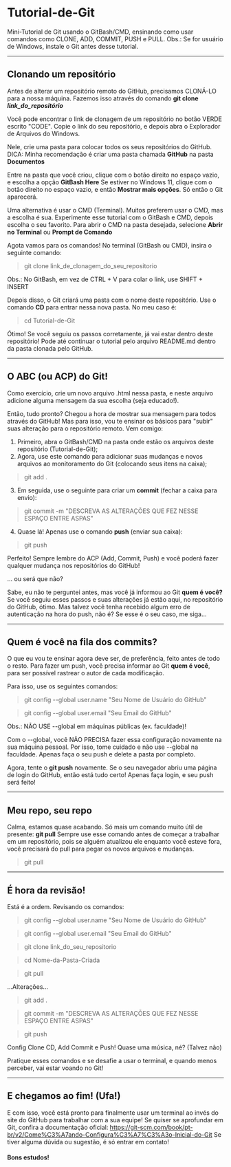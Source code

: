 # Tutorial-de-Git
Mini-Tutorial de Git usando o GitBash/CMD, ensinando como usar comandos como CLONE, ADD, COMMIT, PUSH e PULL.
Obs.: Se for usuário de Windows, instale o Git antes desse tutorial.

***

## Clonando um repositório
Antes de alterar um repositório remoto do GitHub, precisamos CLONÁ-LO para a nossa máquina.
Fazemos isso através do comando **git clone *link_do_repositório***

Você pode encontrar o link de clonagem de um repositório no botão VERDE escrito "CODE".
Copie o link do seu repositório, e depois abra o Explorador de Arquivos do Windows.

Nele, crie uma pasta para colocar todos os seus repositórios do GitHub.
DICA: Minha recomendação é criar uma pasta chamada **GitHub** na pasta **Documentos**

Entre na pasta que você criou, clique com o botão direito no espaço vazio, e escolha a opção **GitBash Here**
Se estiver no Windows 11, clique com o botão direito no espaço vazio, e então **Mostrar mais opções**. Só então o Git aparecerá.

Uma alternativa é usar o CMD (Terminal). Muitos preferem usar o CMD, mas a escolha é sua. Experimente esse tutorial com o GitBash e CMD, depois escolha o seu favorito.
Para abrir o CMD na pasta desejada, selecione **Abrir no Terminal** ou **Prompt de Comando**

Agota vamos para os comandos! No terminal (GitBash ou CMD), insira o seguinte comando:

> git clone link_de_clonagem_do_seu_repositorio

Obs.: No GitBash, em vez de CTRL + V para colar o link, use SHIFT + INSERT

Depois disso, o Git criará uma pasta com o nome deste repositório.
Use o comando **CD** para entrar nessa nova pasta. No meu caso é:

> cd Tutorial-de-Git

Ótimo! Se você seguiu os passos corretamente, já vai estar dentro deste repositório! Pode até continuar o tutorial pelo arquivo README.md dentro da pasta clonada pelo GitHub.

***

## O ABC (ou ACP) do Git!

Como exercício, crie um novo arquivo .html nessa pasta, e neste arquivo adicione alguma mensagem da sua escolha (seja educado!).

Então, tudo pronto? Chegou a hora de mostrar sua mensagem para todos através do GitHub!
Mas para isso, vou te ensinar os básicos para "subir" suas alteração para o repositório remoto. Vem comigo:

1. Primeiro, abra o GitBash/CMD na pasta onde estão os arquivos deste repositório (Tutorial-de-Git);
2. Agora, use este comando para adicionar suas mudanças e novos arquivos ao monitoramento do Git (colocando seus itens na caixa);

> git add .

3. Em seguida, use o seguinte para criar um **commit** (fechar a caixa para envio):

> git commit -m "DESCREVA AS ALTERAÇÕES QUE FEZ NESSE ESPAÇO ENTRE ASPAS"

4. Quase lá! Apenas use o comando **push** (enviar sua caixa):

> git push

Perfeito! Sempre lembre do ACP (Add, Commit, Push) e você poderá fazer qualquer mudança nos repositórios do GitHub!

... ou será que não?

Sabe, eu não te perguntei antes, mas você já informou ao Git **quem é você?**
Se você seguiu esses passos e suas alterações já estão aqui, no repositório do GitHub, ótimo.
Mas talvez você tenha recebido algum erro de autenticação na hora do push, não é?
Se esse é o seu caso, me siga...

***

## Quem é você na fila dos commits?

O que eu vou te ensinar agora deve ser, de preferência, feito antes de todo o resto.
Para fazer um push, você precisa informar ao Git **quem é você**, para ser possível rastrear o autor de cada modificação.

Para isso, use os seguintes comandos:
> git config --global user.name "Seu Nome de Usuário do GitHub"

> git config --global user.email "Seu Email do GitHub"

Obs.: NÃO USE --global em máquinas públicas (ex. faculdade)!

Com o --global, você NÃO PRECISA fazer essa configuração novamente na sua máquina pessoal. Por isso, tome cuidado e não use --global na faculdade. Apenas faça o seu push e delete a pasta por completo.

Agora, tente o **git push** novamente. Se o seu navegador abriu uma página de login do GitHub, então está tudo certo!
Apenas faça login, e seu push será feito!

***

## Meu repo, seu repo

Calma, estamos quase acabando. Só mais um comando muito útil de presente: **git pull**
Sempre use esse comando antes de começar a trabalhar em um repositório, pois se alguém atualizou ele enquanto você esteve fora, você precisará do pull para pegar os novos arquivos e mudanças.

> git pull

***

## É hora da revisão!

Está é a ordem. Revisando os comandos:

> git config --global user.name "Seu Nome de Usuário do GitHub"

> git config --global user.email "Seu Email do GitHub"

> git clone link_do_seu_repositorio

> cd Nome-da-Pasta-Criada

> git pull

...Alterações...

> git add .

> git commit -m "DESCREVA AS ALTERAÇÕES QUE FEZ NESSE ESPAÇO ENTRE ASPAS"

> git push

Config Clone CD, Add Commit e Push!
Quase uma música, né? (Talvez não)

Pratique esses comandos e se desafie a usar o terminal, e quando menos perceber, vai estar voando no Git!

***

## E chegamos ao fim! (Ufa!)

E com isso, você está pronto para finalmente usar um terminal ao invés do site do GitHub para trabalhar com a sua equipe!
Se quiser se aprofundar em Git, confira a documentação oficial: https://git-scm.com/book/pt-br/v2/Come%C3%A7ando-Configura%C3%A7%C3%A3o-Inicial-do-Git
Se tiver alguma dúvida ou sugestão, é só entrar em contato!

#### Bons estudos!
